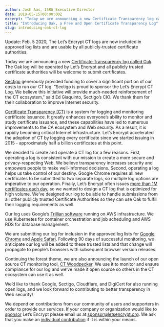 ```yaml
---
author: Josh Aas, ISRG Executive Director
date: 2019-05-15T00:00:00Z
excerpt: "Today we are announcing a new Certificate Transparency log called Oak."
title: "Introducing Oak, a Free and Open Certificate Transparency Log"
slug: introducing-oak-ct-log
---
```

Update: Feb. 5 2020, The Let’s Encrypt CT logs are now included in approved log lists and are usable by all publicly-trusted certificate authorities. 

Today we are announcing a new [Certificate Transparency log called Oak](https://letsencrypt.org/docs/ct-logs). The Oak log will be operated by Let’s Encrypt and all publicly trusted certificate authorities will be welcome to submit certificates.  

[Sectigo](https://sectigo.com/) generously provided funding to cover a significant portion of our costs to run our CT log. “Sectigo is proud to sponsor the Let’s Encrypt CT Log.  We believe this initiative will provide much-needed reinforcement of the CT ecosystem,” said Ed Giaquinto, Sectigo’s CIO. We thank them for their collaboration to improve Internet security.


[Certificate Transparency (CT)](https://www.certificate-transparency.org/what-is-ct) is a system for logging and monitoring certificate issuance. It greatly enhances everyone’s ability to monitor and study certificate issuance, and these capabilities have led to numerous improvements to the CA ecosystem and Web security. As a result, it is rapidly becoming critical Internet infrastructure. Let’s Encrypt accelerated the adoption of CT by logging every certificate since we started issuing in 2015 - approximately half a billion certificates at this point. 

We decided to create and operate a CT log for a few reasons. First, operating a log is consistent with our mission to create a more secure and privacy-respecting Web. We believe transparency increases security and empowers people to make well-informed decisions. Second, operating a log helps us take control of our destiny. Google Chrome requires all new certificates to be submitted to two separate logs, so multiple log options are imperative to our operation. Finally, Let’s Encrypt often issues [more than 1M certificates each day](https://letsencrypt.org/stats/), so we wanted to design a CT log that is optimized for high volume. We’ve designed our log to be able to handle submissions from all other publicly trusted Certificate Authorities so they can use Oak to fulfill their logging requirements as well. 

Our log uses Google’s [Trillian software](https://github.com/google/trillian/) running on AWS infrastructure. We use Kubernetes for container orchestration and job scheduling and AWS RDS for database management.

We are submitting our log for inclusion in the approved log lists for [Google Chrome](https://cs.chromium.org/chromium/src/components/certificate_transparency/data/log_list.json) and [Apple Safari](https://valid.apple.com/ct/log_list/current_log_list.json). Following 90 days of successful monitoring, we anticipate our log will be added to these trusted lists and that change will propagate to people’s browsers with subsequent browser version releases.  

Continuing the forest theme, we are also announcing the launch of our open source CT monitoring tool, [CT Woodpecker](https://github.com/letsencrypt/ct-woodpecker). We use it to monitor and ensure compliance for our log and we’ve made it open source so others in the CT ecosystem can use it as well.

We’d like to thank Google, Sectigo, Cloudflare, and DigiCert for also running open logs, and we look forward to contributing to better transparency in Web security! 

We depend on contributions from our community of users and supporters in order to provide our services. If your company or organization would like to [sponsor](https://letsencrypt.org/become-a-sponsor/) Let’s Encrypt please email us at [sponsor@letsencrypt.org](mailto:sponsor@letsencrypt.org). We ask that you make an [individual contribution](https://letsencrypt.org/donate/) if it is within your means.
